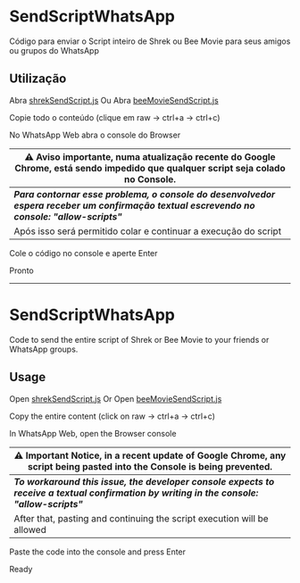 # SendScriptWhatsApp

Código para enviar o Script inteiro de Shrek ou Bee Movie para seus amigos ou grupos do WhatsApp

## Utilização

Abra [shrekSendScript.js](https://github.com/Matt-Fontes/SendScriptWhatsApp/blob/main/shrekSendScript.js)
Ou
Abra [beeMovieSendScript.js](https://github.com/Matt-Fontes/SendScriptWhatsApp/blob/main/beeMovieSendScript.js)

Copie todo o conteúdo (clique em raw -> ctrl+a -> ctrl+c)

No WhatsApp Web abra o console do Browser

|  ⚠️ Aviso importante, numa atualização recente do Google Chrome, está sendo impedido que qualquer script seja colado no Console.|
|--|
|  ***Para contornar esse problema, o console do desenvolvedor espera receber um confirmação textual escrevendo no console: "allow-scripts"***| 
|Após isso será permitido colar e continuar a execução do script|


Cole o código no console e aperte Enter

Pronto

---

# SendScriptWhatsApp

Code to send the entire script of Shrek or Bee Movie to your friends or WhatsApp groups.

## Usage

Open [shrekSendScript.js](https://github.com/Matt-Fontes/SendScriptWhatsApp/blob/main/shrekSendScript.js)
Or
Open [beeMovieSendScript.js](https://github.com/Matt-Fontes/SendScriptWhatsApp/blob/main/beeMovieSendScript.js)

Copy the entire content (click on raw -> ctrl+a -> ctrl+c)

In WhatsApp Web, open the Browser console

| ⚠️ Important Notice, in a recent update of Google Chrome, any script being pasted into the Console is being prevented.|
|--|
| ***To workaround this issue, the developer console expects to receive a textual confirmation by writing in the console: "allow-scripts"***|
|After that, pasting and continuing the script execution will be allowed|

Paste the code into the console and press Enter

Ready
